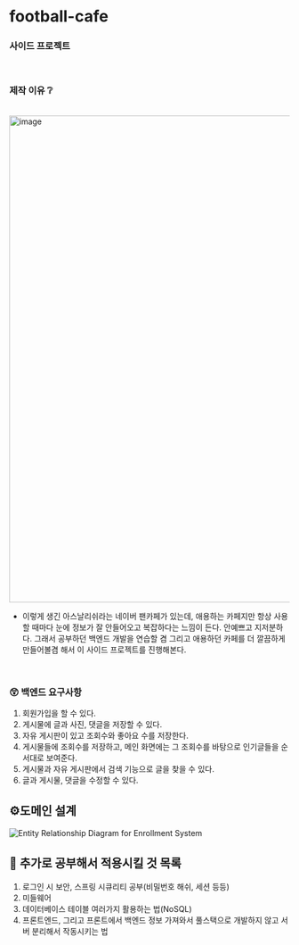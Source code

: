 # football-cafe

### 사이드 프로젝트
<br>

### 제작 이유 ❔
<br>
<img width="873" alt="image" src="https://github.com/user-attachments/assets/a0875b3b-4d63-4b5f-a28d-f89dde73aad1">

- 이렇게 생긴 아스날리쉬라는 네이버 팬카페가 있는데, 애용하는 카페지만 항상 사용할 때마다 눈에 정보가 잘 안들어오고 복잡하다는 느낌이 든다. 안예쁘고 지저분하다.
그래서 공부하던 백엔드 개발을 연습할 겸 그리고 애용하던 카페를 더 깔끔하게 만들어볼겸 해서 이 사이드 프로젝트를 진행해본다.

<br>

### 😲 백엔드 요구사항
1. 회원가입을 할 수 있다.
2. 게시물에 글과 사진, 댓글을 저장할 수 있다.
3. 자유 게시판이 있고 조회수와 좋아요 수를 저장한다.
4. 게시물들에 조회수를 저장하고, 메인 화면에는 그 조회수를 바탕으로 인기글들을 순서대로 보여준다.
5. 게시물과 자유 게시판에서 검색 기능으로 글을 찾을 수 있다.
6. 글과 게시물, 댓글을 수정할 수 있다.


## ⚙️도메인 설계

![Entity Relationship Diagram for Enrollment System](https://github.com/user-attachments/assets/c33a11b3-9cb8-4aca-bd27-11110ef31a95)



## 🔎 추가로 공부해서 적용시킬 것 목록
1. 로그인 시 보안, 스프링 시큐리티 공부(비밀번호 해쉬, 세션 등등)
2. 미들웨어
3. 데이터베이스 테이블 여러가지 활용하는 법(NoSQL)
4. 프론트엔드, 그리고 프론트에서 백엔드 정보 가져와서 풀스택으로 개발하지 않고 서버 분리해서 작동시키는 법
